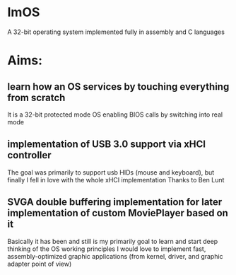 # ImOS
A 32-bit operating system implemented fully in assembly and C languages

# Aims:
## learn how an OS services by touching everything from scratch
It is a 32-bit protected mode OS enabling BIOS calls by switching into real mode
## implementation of USB 3.0 support via xHCI controller
The goal was primarily to support usb HIDs (mouse and keyboard), but finally I fell in love with the whole xHCI implementation
Thanks to Ben Lunt
## SVGA double buffering implementation for later implementation of custom MoviePlayer based on it
Basically it has been and still is my primarily goal to learn and start deep thinking of the OS working principles
I would love to implement fast, assembly-optimized graphic applications (from kernel, driver, and graphic adapter point of view)
